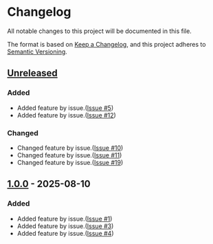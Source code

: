 # Changelog
All notable changes to this project will be documented in this file.

The format is based on [Keep a Changelog](https://keepachangelog.com/en/1.0.0/),
and this project adheres to [Semantic Versioning](https://semver.org/spec/v2.0.0.html).

## [Unreleased]

### Added

- Added feature by issue.([Issue #5](https://github.com/overdrive1708/MagonoteToolkit/issues/5))
- Added feature by issue.([Issue #12](https://github.com/overdrive1708/MagonoteToolkit/issues/12))

### Changed

- Changed feature by issue.([Issue #10](https://github.com/overdrive1708/MagonoteToolkit/issues/11))
- Changed feature by issue.([Issue #11](https://github.com/overdrive1708/MagonoteToolkit/issues/11))
- Changed feature by issue.([Issue #19](https://github.com/overdrive1708/MagonoteToolkit/issues/19))

## [1.0.0] - 2025-08-10

### Added

- Added feature by issue.([Issue #1](https://github.com/overdrive1708/MagonoteToolkit/issues/1))
- Added feature by issue.([Issue #3](https://github.com/overdrive1708/MagonoteToolkit/issues/3))
- Added feature by issue.([Issue #4](https://github.com/overdrive1708/MagonoteToolkit/issues/4))

[Unreleased]: https://github.com/overdrive1708/MagonoteToolkit
[1.0.0]: https://github.com/overdrive1708/MagonoteToolkit/releases/tag/v1.0.0
